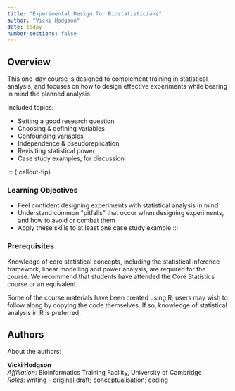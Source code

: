 ```yaml
---
title: "Experimental Design for Biostatisticians"
author: "Vicki Hodgson"
date: today
number-sections: false
---
```


## Overview 

This one-day course is designed to complement training in statistical analysis, and focuses on how to design effective experiments while bearing in mind the planned analysis. 

Included topics:

* Setting a good research question
* Choosing & defining variables
* Confounding variables
* Independence & pseudoreplication
* Revisiting statistical power
* Case study examples, for discussion

::: {.callout-tip}
### Learning Objectives

- Feel confident designing experiments with statistical analysis in mind
- Understand common "pitfalls" that occur when designing experiments, and how to avoid or combat them
- Apply these skills to at least one case study example
:::

### Prerequisites

Knowledge of core statistical concepts, including the statistical inference framework, linear modelling and power analysis, are required for the course. We recommend that students have attended the Core Statistics course or an equivalent. 

Some of the course materials have been created using R; users may wish to follow along by copying the code themselves. If so, knowledge of statistical analysis in R is preferred.


<!-- Training Developer note: comment the following section out if you did not assign levels to your exercises
### Exercises

Exercises in these materials are labelled according to their level of difficulty:
 
 | Level | Description |
 | ----: | :---------- |
 | {{< fa solid star >}} {{< fa regular star >}} {{< fa regular star >}} | Exercises in level 1 are simpler and designed to get you familiar with the concepts and syntax covered in the course. |
 | {{< fa solid star >}} {{< fa solid star >}} {{< fa regular star >}} | Exercises in level 2 combine different concepts together and apply it to a given task. |
 | {{< fa solid star >}} {{< fa solid star >}} {{< fa solid star >}} | Exercises in level 3 require going beyond the concepts and syntax introduced to solve new problems. |
 -->

## Authors
<!-- 
The listing below shows an example of how you can give more details about yourself.
These examples include icons with links to GitHub and Orcid. 
-->

About the authors:

**Vicki Hodgson** \
  _Affiliation_: Bioinformatics Training Facility, University of Cambridge  
  _Roles_: writing - original draft; conceptualisation; coding


<!--## Acknowledgements

With thanks to CRUK Experimental Design -->
